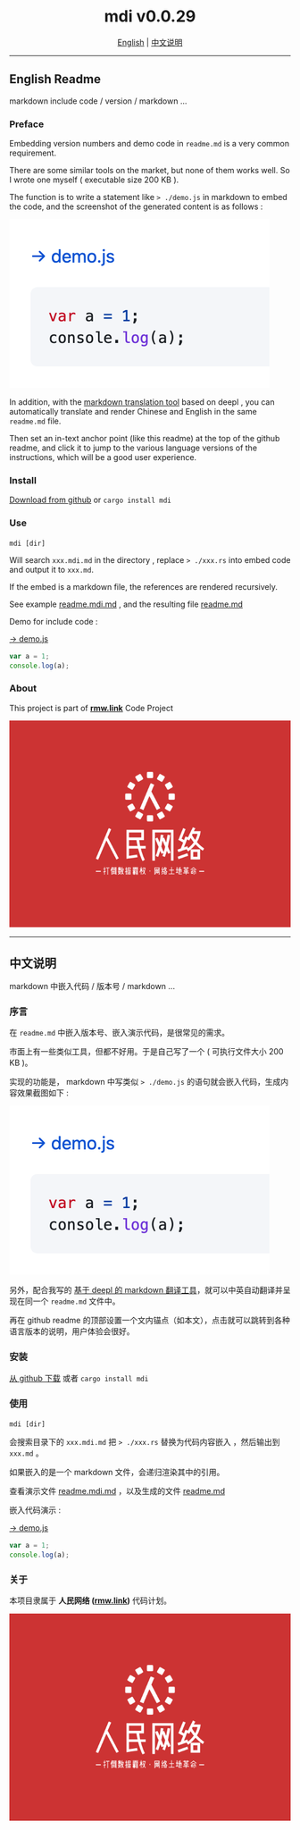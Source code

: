 <!-- EDIT /Users/z/rmw/mdi/readme.md -->

<h1 align="center">mdi v0.0.29</h1>
<p align="center">
<a href="#en">English</a>
|
<a href="#zh"> 中文说明 </a>
</p>

---

<span id="en"></span>

## English Readme

markdown include code / version / markdown ...

### Preface

Embedding version numbers and demo code in `readme.md` is a very common requirement.

There are some similar tools on the market, but none of them works well. So I wrote one myself ( executable size 200 KB ).

The function is to write a statement like `‍> ./demo.js` in markdown to embed the code, and the screenshot of the generated content is as follows :

![](https://raw.githubusercontent.com/gcxfd/img/gh-pages/i9g9We.png)

In addition, with the [markdown translation tool](https://rmw.link/log/2021-12-09-markdown-translate) based on deepl , you can automatically translate and render Chinese and English in the same `readme.md` file.

Then set an in-text anchor point (like this readme) at the top of the github readme, and click it to jump to the various language versions of the instructions, which will be a good user experience.

### Install

[Download from github](https://github.com/rmw-lib/mdi/releases) or `cargo install mdi`

### Use

<!-- EDIT /Users/z/rmw/mdi/example.md -->

`mdi [dir]`

Will search `xxx.mdi.md` in the directory , replace `> ./xxx.rs` into embed code and output it to `xxx.md`.

If the embed is a markdown file, the references are rendered recursively.

See example [readme.mdi.md](https://raw.githubusercontent.com/rmw-lib/mdi/master/readme.mdi.md) , and the resulting file [readme.md](https://raw.githubusercontent.com/rmw-lib/mdi/master/readme.md)

Demo for include code :

  [→ demo.js](./demo.js)

  ```js
  var a = 1;
  console.log(a);
  ```


### About

This project is part of **[rmw.link](//rmw.link)** Code Project

![rmw.link logo](https://raw.githubusercontent.com/rmw-link/logo/master/rmw.red.bg.svg)

---

<span id="zh"></span>

<!-- EDIT /Users/z/rmw/mdi/zh.md -->

## 中文说明

markdown 中嵌入代码 / 版本号 / markdown ...

### 序言

在 `readme.md` 中嵌入版本号、嵌入演示代码，是很常见的需求。

市面上有一些类似工具，但都不好用。于是自己写了一个 ( 可执行文件大小 200 KB )。

实现的功能是， markdown 中写类似 `‍> ./demo.js` 的语句就会嵌入代码，生成内容效果截图如下 :

![](https://raw.githubusercontent.com/gcxfd/img/gh-pages/i9g9We.png)

另外，配合我写的 [基于 deepl 的 markdown 翻译工具](https://rmw.link/log/2021-12-09-markdown-translate)，就可以中英自动翻译并呈现在同一个 `readme.md` 文件中。

再在 github readme 的顶部设置一个文内锚点（如本文），点击就可以跳转到各种语言版本的说明，用户体验会很好。

### 安装

[从 github 下载](https://github.com/rmw-lib/mdi/releases) 或者 `cargo install mdi`

### 使用

<!-- EDIT /Users/z/rmw/mdi/example.md -->

`mdi [dir]`

会搜索目录下的 `xxx.mdi.md` 把 `> ./xxx.rs` 替换为代码内容嵌入 ，然后输出到 `xxx.md` 。

如果嵌入的是一个 markdown 文件，会递归渲染其中的引用。

查看演示文件 [readme.mdi.md](https://raw.githubusercontent.com/rmw-lib/mdi/master/readme.mdi.md) ，以及生成的文件 [readme.md](https://raw.githubusercontent.com/rmw-lib/mdi/master/readme.md)

嵌入代码演示 :

  [→ demo.js](./demo.js)

  ```js
  var a = 1;
  console.log(a);
  ```


### 关于

本项目隶属于 **人民网络 ([rmw.link](//rmw.link))** 代码计划。

![人民网络海报](https://raw.githubusercontent.com/rmw-link/logo/master/rmw.red.bg.svg)
